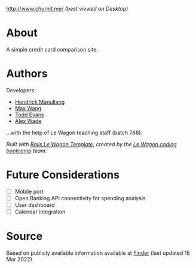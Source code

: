 http://www.churnit.me/ 
_(best viewed on Desktop)_

# About #

A simple credit card comparison site.

# Authors # 

Developers:
* [Hendrick Manullang](https://github.com/diplobrat)
* [Max Wang](https://github.com/jlmaxwang)
* [Todd Evans](https://github.com/tomiev)
* [Alex Wade](https://github.com/AlexWade555)

...with the help of Le Wagon teaching staff (batch 788).

_Built with [Rails Le Wagon Template](https://github.com/lewagon/rails-templates), created by the [Le Wagon coding bootcamp](https://www.lewagon.com) team._

# Future Considerations #

- [ ] Mobile port
- [ ] Open Banking API connectivity for spending analysis
- [ ] User dashboard
- [ ] Calendar integration

# Source #
Based on publicly available information available at [Finder](https://www.finder.com.au/credit-cards) (last updated 18 Mar 2022)
